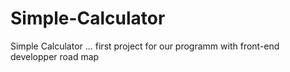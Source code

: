 # Simple-Calculator
Simple Calculator ... first project for our programm with front-end developper road map

